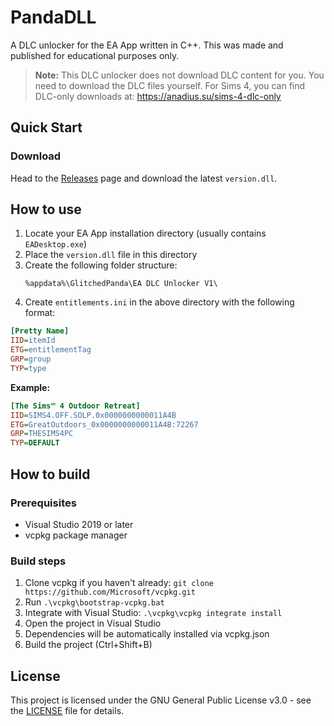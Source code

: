 # PandaDLL

A DLC unlocker for the EA App written in C++. This was made and published for educational purposes only.

> **Note:** This DLC unlocker does not download DLC content for you. You need to download the DLC files yourself. For Sims 4, you can find DLC-only downloads at: https://anadius.su/sims-4-dlc-only

## Quick Start

### Download
Head to the [Releases](../../releases) page and download the latest `version.dll`.

## How to use

1. Locate your EA App installation directory (usually contains `EADesktop.exe`)
2. Place the `version.dll` file in this directory
3. Create the following folder structure:
   ```
   %appdata%\GlitchedPanda\EA DLC Unlocker V1\
   ```
4. Create `entitlements.ini` in the above directory with the following format:

```ini
[Pretty Name]
IID=itemId
ETG=entitlementTag
GRP=group
TYP=type
```

**Example:**
```ini
[The Sims™ 4 Outdoor Retreat]
IID=SIMS4.OFF.SOLP.0x0000000000011A4B
ETG=GreatOutdoors_0x0000000000011A4B:72267
GRP=THESIMS4PC
TYP=DEFAULT
```

## How to build

### Prerequisites
- Visual Studio 2019 or later
- vcpkg package manager

### Build steps
1. Clone vcpkg if you haven't already: `git clone https://github.com/Microsoft/vcpkg.git`
2. Run `.\vcpkg\bootstrap-vcpkg.bat`
3. Integrate with Visual Studio: `.\vcpkg\vcpkg integrate install`
4. Open the project in Visual Studio
5. Dependencies will be automatically installed via vcpkg.json
6. Build the project (Ctrl+Shift+B)

## License

This project is licensed under the GNU General Public License v3.0 - see the [LICENSE](LICENSE) file for details.
